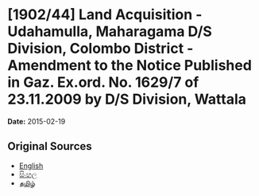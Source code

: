 # [1902/44] Land Acquisition - Udahamulla, Maharagama D/S Division, Colombo District - Amendment to the Notice Published in Gaz. Ex.ord. No. 1629/7 of 23.11.2009 by D/S Division, Wattala

**Date:** 2015-02-19

## Original Sources

- [English](https://documents.gov.lk/view/extra-gazettes/2015/2/1902-44_E.pdf)
- [සිංහල](https://documents.gov.lk/view/extra-gazettes/2015/2/1902-44_S.pdf)
- [தமிழ்](https://documents.gov.lk/view/extra-gazettes/2015/2/1902-44_T.pdf)
